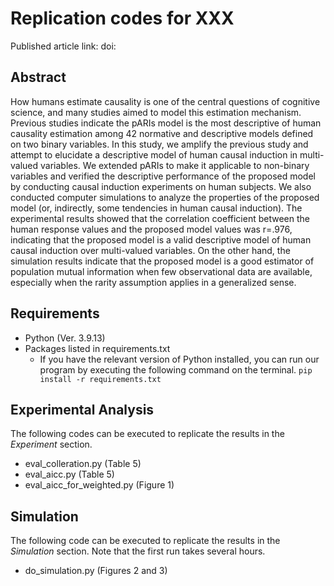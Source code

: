 # Replication codes for XXX

Published article link: doi:

## Abstract

How humans estimate causality is one of the central questions of cognitive science, and many studies aimed to model this estimation mechanism. Previous studies indicate the pARIs model is the most descriptive of human causality estimation among 42 normative and descriptive models defined on two binary variables. In this study, we amplify the previous study and attempt to elucidate a descriptive model of human causal induction in multi-valued variables. We extended pARIs to make it applicable to non-binary variables and verified the descriptive performance of the proposed model by conducting causal induction experiments on human subjects. We also conducted computer simulations to analyze the properties of the proposed model (or, indirectly, some tendencies in human causal induction). The experimental results showed that the correlation coefficient between the human response values and the proposed model values was r=.976, indicating that the proposed model is a valid descriptive model of human causal induction over multi-valued variables. On the other hand, the simulation results indicate that the proposed model is a good estimator of population mutual information when few observational data are available, especially when the rarity assumption applies in a generalized sense.

## Requirements

- Python (Ver. 3.9.13)
- Packages listed in requirements.txt
  - If you have the relevant version of Python installed, you can run our program by executing the following command on the terminal. ```pip install -r requirements.txt```

## Experimental Analysis

The following codes can be executed to replicate the results in the _Experiment_ section.

- eval_colleration.py (Table 5)
- eval_aicc.py (Table 5)
- eval_aicc_for_weighted.py (Figure 1)

## Simulation

The following code can be executed to replicate the results in the _Simulation_ section.
Note that the first run takes several hours.

- do_simulation.py (Figures 2 and 3)
